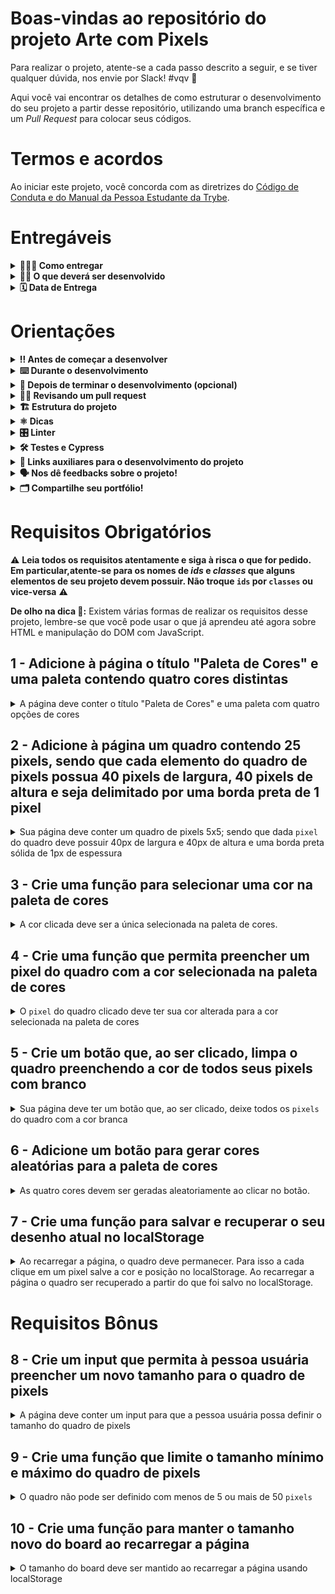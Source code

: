 # Boas-vindas ao repositório do projeto Arte com Pixels

Para realizar o projeto, atente-se a cada passo descrito a seguir, e se tiver qualquer dúvida, nos envie por Slack! #vqv :rocket:

Aqui você vai encontrar os detalhes de como estruturar o desenvolvimento do seu projeto a partir desse repositório, utilizando uma branch específica e um _Pull Request_ para colocar seus códigos.

# Termos e acordos

Ao iniciar este projeto, você concorda com as diretrizes do [Código de Conduta e do Manual da Pessoa Estudante da Trybe](https://app.betrybe.com/manual-estudante/codigo-de-etica-e-conduta).

# Entregáveis

<details>
  <summary><strong>🤷🏽‍♀️ Como entregar</strong></summary><br />

  Para entregar o seu projeto você deverá criar um _Pull Request_ neste repositório.

  Lembre-se que você pode consultar nosso conteúdo sobre [Git & GitHub](https://app.betrybe.com/course/4d67f5b4-34a6-489f-a205-b6c7dc50fc16/) e nosso [Blog - Git & GitHub](https://blog.betrybe.com/tecnologia/git-e-github/) sempre que precisar!
</details>

<details>
  <summary><strong>👨‍💻 O que deverá ser desenvolvido</strong></summary><br />

Neste projeto, você vai implementar um editor de arte com pixels em que a pessoa usuária poderá escolher uma cor em uma paleta de cores e poderá pintar o que quiser em um quadro branco 🎨 🧑‍🎨

💡 Veja o exemplo a seguir de como o projeto pode se parecer depois de pronto.

![exemplo de arte com pixels](./art-with-pixels.gif)

Você pode ~~e deve~~ ir além para deixar o projeto com a sua cara e impressionar todas as pessoas, mas não deixe de cumprir os requisitos!

</details>

<details>
  <summary><strong>🗓 Data de Entrega</strong></summary><br />

* Este projeto é individual;
* Serão `2` dias de projeto;
* Data para entrega do projeto: `20/06/2023 23:59`.

</details>

# Orientações

<details>
  <summary><strong>‼️ Antes de começar a desenvolver</strong></summary><br />

1. Clone o repositório

* Use o comando: `git clone git@github.com:tryber/sd-034-project-pixels-art.git`
* Entre na pasta do repositório que você acabou de clonar:
  * `cd sd-034-project-pixels-art`

2. Instale as dependências

* `npm install`

3. Crie uma branch a partir da branch `main`

* Verifique que você está na branch `main`
  * Exemplo: `git branch`
* Se não estiver, mude para a branch `main`
  * Exemplo: `git checkout main`
* Agora crie uma branch à qual você vai submeter os `commits` de seu projeto
  * Você deve criar uma branch no seguinte formato: `nome-sobrenome-nome-do-projeto`
  * Exemplo: `git checkout -b mariazinha-project-pixels-art`

4. Adicione as mudanças ao _stage_ do Git e faça um `commit`

* Verifique que as mudanças ainda não estão no _stage_
  * Exemplo: `git status` (devem aparecer listados os novos arquivos em vermelho)
* Adicione o novo arquivo ao _stage_ do Git
  * Exemplo:
    * `git add .` (adicionando todas as mudanças - _que estavam em vermelho_ - ao stage do Git)
    * `git status` (devem aparecer listados os arquivos em verde)
* Faça o `commit` inicial
  * Exemplo:
    * `git commit -m 'iniciando o projeto pixels art'` (fazendo o primeiro commit)
    * `git status` (deve aparecer uma mensagem tipo _nothing to commit_ )

5. Adicione a sua branch com o novo `commit` ao repositório remoto

* Usando o exemplo anterior: `git push -u origin mariazinha-project-pixels-art`

6. Crie um novo `Pull Request` _(PR)_

* Vá até a página de _Pull Requests_ do [repositório no GitHub](https://github.com/tryber/sd-034-project-pixels-art/pulls)
* Clique no botão verde _"New pull request"_
* Clique na caixa de seleção _"Compare"_ e escolha a sua branch **com atenção**
* Coloque um título para a sua Pull Request
  * Exemplo: "Cria tela de busca"
* Clique no botão verde "Create pull request"
* Adicione uma descrição para o _Pull Request_, e clique no botão verde _"Create pull request"_
* **Não se preocupe em preencher mais nada por enquanto!**
* Volte até a [página de _Pull Requests_ do repositório](https://github.com/tryber/sd-034-project-pixels-art/pulls) e confira que o seu _Pull Request_ está criado

</details>

<details>
  <summary><strong>⌨️ Durante o desenvolvimento</strong></summary>

* Faça `commits` das alterações que você fizer no código regularmente

* Lembre-se de sempre após um (ou alguns) `commits` atualizar o repositório remoto

* Os comandos que você utilizará com mais frequência são:
  1. `git status` _(para verificar o que está em vermelho - fora do stage - e o que está em verde - no stage)_;
  2. `git add` _(para adicionar arquivos ao stage do Git)_;
  3. `git commit` _(para criar um commit com os arquivos que estão no stage do Git)_;
  4. `git push` _(para enviar o commit para o repositório remoto após o passo anterior)_;
  5. `git push -u origin nome-da-branch` _(para enviar o commit para o repositório remoto na primeira vez que fizer o `push` de uma nova branch)_.

</details>

<details>
  <summary><strong>🤝 Depois de terminar o desenvolvimento (opcional)</strong></summary><br />

Para sinalizar que o seu projeto está pronto para o _"Code Review"_, faça o seguinte:

* Vá até a página **DO SEU** _Pull Request_, adicione a label de _"code-review"_ e marque seus colegas:
  * No menu à direita, clique no _link_ **"Labels"** e escolha a _label_ **code-review**;
  * No menu à direita, clique no _link_ **"Assignees"** e escolha **o seu usuário**;
  * No menu à direita, clique no _link_ **"Reviewers"** e digite `students`, selecione o time `tryber/students-sd-034`.

Caso tenha alguma dúvida, veja este [video explicativo](https://vimeo.com/362189205).

</details>

<details>
  <summary><strong>🕵🏿 Revisando um pull request</strong></summary><br />

Use o conteúdo sobre [Code Review](https://app.betrybe.com/course/real-life-engineer/code-review) para te ajudar a revisar os _Pull Requests_.

</details>

<details>
  <summary><strong>🏗 Estrutura do projeto</strong></summary>

* Implemente uma paleta de cores usando `javascript`, `css` e `html`;

* Crie os arquivos `index.html`, `style.css` e `script.js`, que conterão seu código HTML, CSS e JavaScript, respectivamente;

:warning: **É importante que seus arquivos tenham exatamente estes nomes!** :warning:

* Você pode adicionar outros arquivos se julgar necessário. Caso tenha alguma dúvida, poste no _Slack_;

 ⚠️ **Recomenda-se que você desenvolva seu projeto com a resolução de tela  de `1366 x 768`, a mesma que será utilizada pelo avaliador. Para facilitar a configuração da resolução, use este [plugin do `Chrome`](https://chrome.google.com/webstore/detail/window-resizer/kkelicaakdanhinjdeammmilcgefonfh?hl=en).** ⚠️

* Caso seu projeto contenha imagens, ⚠️ **Atenção**:
  * Não utilize arquivos maiores que _500Kb_;
  * Utilize uma ferramenta como [esta](https://picresize.com/pt) para redimensionar as imagens.

* Você tem liberdade para implementar novos comportamentos ao seu projeto, seja na forma de aperfeiçoamentos em requisitos propostos ou novas funcionalidades, mas atente-se para **não conflitar com os requisitos propostos**.

</details>

<details>
  <summary><strong>⚛️ Dicas</strong></summary>

* Não recomenda-se a utilização de `table`, pois o sentido semântico de construir uma tabela no HTML não tem relação  com a construção de uma grade de pixels para serem coloridos. Nesse caso, fazer uso de `table` representa uma má prática;

**Atenção ⚠️:** É importante que você inicie o projeto utilizando seus conhecimentos em **manipulação de DOM com JavaScript** pois além de ser o **objetivo do projeto**, vai deixar seu código mais limpo, fácil de ajustar e evitar repetições;

* Que tal usar um [_loop_](https://flaviocopes.com/how-to-add-event-listener-multiple-elements-javascript/) para adicionar o mesmo evento em vários elementos? Ou então a técnica de [_event bubbling_](https://gomakethings.com/attaching-multiple-elements-to-a-single-event-listener-in-vanilla-js/) combinada com `classList`?

* Se precisar consultar os valores do _CSS_ de um elemento a partir do _JavaScript_, [dê uma olhada aqui](https://www.w3schools.com/jsref/jsref_getcomputedstyle.asp);

* Para alterar alguma propriedade do _CSS_ de um elemento por meio do _JavaScript_, dê uma olhada no [atributo `style`](https://www.w3schools.com/jsref/prop_style_backgroundcolor.asp) do elemento.
* Caso a avaliação falhe com alguma mensagem de erro do tipo `[409:0326/130838.878602:FATAL:memory.cc(22)] Out of memory. size=4194304` é provável que as imagens que está utilizando são muito grandes. Tente redimensioná-las para um tamanho menor.

</details>

<details>
  <summary><strong>🎛 Linter</strong></summary><br />

Para garantir a qualidade do código, vamos utilizar neste projeto os linters `ESLint` e `StyleLint`.
Desta forma, o código estará alinhado com as boas práticas de desenvolvimento, sendo mais legível e de fácil manutenção!
  Para rodar o `ESLint` e o `StyleLint` localmente no projeto, execute os comandos abaixo:

  1. Para avaliar se os arquivos com a extensão `CSS` estão com o padrão correto

```bash
npm run lint:styles
```

  2. Para avaliar se os arquivos com a extensão `JS` estão com o padrão correto

```bash
npm run lint
```

⚠️ **Atenção** O `ESLint` e o `StyleLint` não serão avaliados neste projeto. Você pode rodar os testes localmente e fazer as correções se desejar. ⚠️

</details>

<details>
  <summary><strong>🛠 Testes e Cypress</strong></summary><br />

O Cypress é uma ferramenta de teste de front-end desenvolvida para a web. Antes de utilizá-lo, certifique-se de ter executado o comando `npm install` dentro do projeto.

Você pode rodar o Cypress localmente para verificar se seus requisitos estão passando, para isso execute um dos seguintes comandos:

1. Para executar os testes apenas no terminal:

```bash
npm test
```

2. Para executar os testes e vê-los rodando em uma janela de navegador:

```bash
npm run cypress:open
```

Após executar o comando acima, uma janela de navegador será aberta e, então, você poderá escolher o arquivo de teste a ser executado ou escolher `Run all specs` para executar todos os arquivos

Assista [este vídeo](https://vimeo.com/539240375/a116a166b9) para ver como rodar o Cypress localmente 😉🎙

* Siga este passo a passo para verificar os **detalhes da execução do avaliador**:

  * Na página do seu _Pull Request_, acima do "botão de merge", procure por _**"Evaluator job"**_ e clique no link _**"Details"**_;

  * Na página que se abrirá, clique na linha _**"Cypress evaluator step"**_ ;

  * Analise os resultados a partir da mensagem _**"(Run Starting)"**_;

  * Caso tenha dúvidas, consulte [este vídeo](https://vimeo.com/420861252) ou poste a sua dúvida no _Slack_.

⚠️ **O avaliador automático não necessariamente avalia seu projeto na ordem em que os requisitos aparecem no readme. Isso acontece para deixar o processo de avaliação mais rápido. Então, não se assuste se isso acontecer, ok?**

* Contudo, tenha em mente que **nada além do que for pedido nos requisitos será avaliado**. _Esta é uma oportunidade de você exercitar sua criatividade e experimentar com os conhecimentos adquiridos._

O não cumprimento de um requisito, total ou parcialmente, impactará em sua avaliação.

</details>

<details>
  <summary><strong>🔗 Links auxiliares para o desenvolvimento
do projeto</strong></summary>

* Como pessoa desenvolvedora você deve fazer pesquisas para auxiliar o seu entendimento do assunto. Assim, para solucionar os requisitos do projeto é inevitável e estimulado que pesquisas sejam feitas nas mais variadas fontes (plataforma da Trybe, google, youtube, etc) sempre tomando cuidado para utilizar fontes **confiáveis** nas pesquisas da Internet, como por exemplo:

  * [Javascript.com](http://javascript.com/)

  * [W3Schools](https://www.w3schools.com/js/default.asp)

  * [MDN](https://developer.mozilla.org/pt-BR/docs/Web/JavaScript)

  * [StackOverflow](https://pt.stackoverflow.com/questions/tagged/javascript)

</details>

<details>
  <summary><strong>🗣 Nos dê feedbacks sobre o projeto!</strong></summary><br />

Ao finalizar e submeter o projeto, não se esqueça de avaliar sua experiência preenchendo o formulário. **Leva menos de 3 minutos!**

Link: [Formulário de avaliação do projeto](https://be-trybe.typeform.com/to/ZTeR4IbH#cohort_hidden=CH34&template=betrybe/sd-0x-project-pixels-art)

</details>

<details>
  <summary><strong>🗂 Compartilhe seu portfólio!</strong></summary><br />

Você sabia que o **LinkedIn** é a principal rede social profissional e compartilhar o seu aprendizado lá é muito importante para quem deseja construir uma carreira de sucesso?

Compartilhe esse projeto no seu **LinkedIn**, marque o perfil da Trybe (**@trybe**) e mostre para a sua rede toda a sua evolução.

</details>

# Requisitos Obrigatórios

:warning: **Leia todos os requisitos atentamente e siga à risca o que for pedido. Em particular,**atente-se para os nomes de _ids_  e _classes_ que alguns elementos de seu projeto devem possuir**. Não troque `ids` por `classes` ou vice-versa** :warning:

**De olho na dica 👀:** Existem várias formas de realizar os requisitos desse projeto, lembre-se que você pode usar o que já aprendeu até agora sobre HTML e manipulação do DOM com JavaScript.

## 1 - Adicione à página o título "Paleta de Cores" e uma paleta contendo quatro cores distintas

<details>
  <summary>A página deve conter o título "Paleta de Cores" e uma paleta com quatro opções de cores</summary><br />

* O título deverá ficar dentro de uma tag `h1` com o `id` denominado `title`;
* O texto do título deve ser **exatamente** "Paleta de Cores".
* A paleta de cores deve ser um elemento com `id` denominado `color-palette`, e cada cor individual contida na paleta de cores deve possuir a `classe` chamada `color`;
* A cor de fundo de cada elemento da paleta deverá ser a cor que o elemento representa. **A única cor não permitida na paleta é a cor branca**;
* Cada elemento da paleta de cores deverá ter uma borda preta, sólida e com 1 pixel de largura;
* A paleta de cores deverá listar todas as cores disponíveis para utilização lado a lado, e deverá ser posicionada abaixo do título `Paleta de Cores`;
* A paleta de cores não deve conter cores repetidas.

**O que será testado:**

* O título deve possuir a tag `h1`;
* O título deve possuir o `id` `title`;
* O título deve ser `Paleta de Cores`.
* A paleta de cores deve possuir o `id` `color-palette`;
* As cores individuais da paleta devem possuir a `classe` `color`;
* A cor de fundo de cada elemento da paleta é a cor que o elemento representa :warning: **A única cor não permitida na paleta é a cor branca** :warning:;
* Os elementos da paleta de cores devem ter borda preta, sólida e com 1 pixel de largura;
* As cores da paleta devem estar lado a lado;
* A paleta de cores deve estar posicionada abaixo do título `Paleta de Cores`;
* A paleta de cores não pode conter cores repetidas.

</details>

## 2 - Adicione à página um quadro contendo 25 pixels, sendo que cada elemento do quadro de pixels possua 40 pixels de largura, 40 pixels de altura e seja delimitado por uma borda preta de 1 pixel

<details>
  <summary>Sua página deve conter um quadro de pixels 5x5; sendo que dada <code>pixel</code> do quadro deve possuir 40px de largura e 40px de altura e uma borda preta sólida de 1px de espessura</summary>

* O quadro de _pixels_ deve estar visível na tela e ter 5 elementos de largura e 5 elementos de comprimento;
* O quadro de _pixels_ deve possuir o `id` denominado `pixel-board`, e cada _pixel_ individual dentro do quadro deve possuir a `classe` denominada `pixel`;
* A cor inicial dos _pixels_ que compõem o quadro de pixels deve ser branca;
* O quadro de _pixels_ deve aparecer abaixo da paleta de cores.

**De olho na dica 👀:** use [_loops_](https://app.betrybe.com/learn/course/5e938f69-6e32-43b3-9685-c936530fd326/module/fc998c60-386e-46bc-83ca-4269beb17e17/section/4791fd2b-f154-4c25-b4eb-cef521db8e61/day/93d3326f-99ca-47cf-99d8-e93baa78a169/lesson/80b60572-db01-4773-82ba-ab59a48562af) para evitar trabalhos repetitivos.

**O que será testado:**

* O quadro de _pixels_ deve possuir o `id` `pixel-board` e deve estar renderizado na tela;
* Cada pixel individual dentro do quadro deve possuir a `classe` `pixel`;
* A cor inicial dos _pixels_ dentro do quadro deve ser branca;
* O quadro de _pixels_ deve aparecer abaixo da paleta de cores.
* O quadro de _pixels_ deve possuir altura e comprimento de 5 elementos;
* Os elementos do quadro devem possuir 40 px de altura e 40 px de largura, incluindo o seu conteúdo e excluindo a borda preta;
* Os elementos do quadro devem possuir borda preta sólida de 1px de espessura.

</details>

## 3 - Crie uma função para selecionar uma cor na paleta de cores

<details>
  <summary>A cor clicada deve ser a única selecionada na paleta de cores.</summary>

* A cor clicada deve receber a `classe` `selected` e a cor previamente selecionada deve perder esta `classe`;
* Somente uma das cores da paleta pode ter a classe `selected` de cada vez;
* Os elementos que deverão receber a `classe` `selected` devem ser os mesmos elementos que possuem a classe `color`, como especificado no **requisito 2**.

**O que será testado:**

* Somente uma cor da paleta de cores pode ter a classe `selected` de cada vez;
* Os pixels dentro do quadro não devem ter a classe `selected` quando são clicados.

</details>

## 4 - Crie uma função que permita preencher um pixel do quadro com a cor selecionada na paleta de cores

<details>
  <summary>O <code>pixel</code> do quadro clicado deve ter sua cor alterada para a cor selecionada na paleta de cores</summary><br />

**O que será testado:**

* Após selecionar uma cor na paleta de cores, é possível pintar os pixels do quadro com essa cor;
* Somente o pixel que foi clicado deve ter a cor alterada, sem influenciar na cor dos demais pixels.

</details>

## 5 - Crie um botão que, ao ser clicado, limpa o quadro preenchendo a cor de todos seus pixels com branco

<details>
  <summary>Sua página deve ter um botão que, ao ser clicado, deixe todos os <code>pixels</code> do quadro com a cor branca</summary><br />

**O que será testado:**

* O botão deve possuir o `id` `clear-board`;
* O botão deve estar posicionado entre a paleta de cores e o quadro de pixels;
* O botão deve possuir o texto `Limpar`;
* O botão ao ser clicado, deve deixar todos os pixels do quadro preenchidos de branco.

</details>

## 6 - Adicione um botão para gerar cores aleatórias para a paleta de cores

<details>
  <summary>As quatro cores devem ser geradas aleatoriamente ao clicar no botão.</summary><br />

**O que será testado:**

* O botão deve possuir o `id` denominado `button-random-color`;
* O botão deve possuir o texto `Cores aleatórias`;
* As cores geradas na paleta são diferentes a cada click do botão;

</details>

## 7 - Crie uma função para salvar e recuperar o seu desenho atual no localStorage

<details>
  <summary>Ao recarregar a página, o quadro deve permanecer. Para isso a cada clique em um pixel salve a cor e posição no localStorage. Ao recarregar a página o quadro ser recuperado a partir do que foi salvo no localStorage.</summary><br />

**O que será testado:**

* Os pixels pintados devem ser salvos no localStorage com a chave `pixelBoard`;
* O quadro deve ser preenchido com as mesmas cores utilizadas anteriormente, nas posições corretas ao recarregar a página

</details>

# Requisitos Bônus

## 8 - Crie um input que permita à pessoa usuária preencher um novo tamanho para o quadro de pixels

<details>
  <summary>A página deve conter um input para que a pessoa usuária possa definir o tamanho do quadro de pixels</summary>

* Crie um input com `id` `board-size` posicionado entre a paleta de cores e o quadro de pixels para receber um valor maior que zero para definir o tamanho do quadro de pixels.
* Crie um botão que deve conter o texto "VQV" e `id` `generate-board`;
* O input e o botão com o texto "VQV" devem ter o mesmo `parent-node`;
* O botão, ao ser clicado, deve alterar o tamanho do quadro para **N** pixels de largura e **N** pixels de altura, em que **N** é o número inserido no input. Ou seja, se o valor passado para o input for igual a 7, ao clicar no botão, será gerado um quadro de 49 pixels (7 pixels de largura x 7 pixels de altura);
* O input só deve aceitar número maiores que zero. Essa restrição **deve** ser feita usando os atributos do elemento `input`;
* Se nenhum valor for colocado no input ao clicar no botão, mostre um `alert` com o texto: "Board inválido!";
* O novo quadro deve ter todos os pixels preenchidos com a cor branca.
* O quadro salvo no localStorage deve ser apagado.

**O que será testado:**

* O input deve possuir o `id` `board-size`;
* O input deve aceitar apenas números maiores que zero. Essa restrição deve ser feita usando os atributos do elemento `input`;
* O input deve estar posicionado entre a paleta de cores e o quadro de pixels;
* O botão deve possuir o `id` `generate-board`;
* O botão deve possuir o texto `VQV`;
* O input e o botão com o texto "VQV" devem ter o mesmo `parent-node`;
* O botão, ao ser clicado, deve mudar o tamanho do board usando o valor do input;
* O botão, ao ser clicado sem valor definido no input, deve emitir um `alert` com o texto: `Board inválido!`;
* O quadro gerado deve ter todos os pixels preenchidos com a cor branca.

</details>

## 9 - Crie uma função que limite o tamanho mínimo e máximo do quadro de pixels

<details>
  <summary>O quadro não pode ser definido com menos de 5 ou mais de 50 <code>pixels</code></summary>

* Caso o valor digitado no input `board-size` esteja fora do intervalo de 5 a 50, faça:

  1. Para um valor de `board-size` menor que 5, considere 5 `pixels` como o valor padrão;

  2. Para um valor de `board-size` maior que 50, considere 50 `pixels` como o valor padrão.

**O que será testado:**

* A altura do board pode ser igual a 50;
* A altura do board é 5 pixels quando um valor menor que 5 é colocado no input;
* A altura do board é 50 pixels quando um valor maior que 50 é colocado no input.

</details>

## 10 - Crie uma função para manter o tamanho novo do board ao recarregar a página

<details>
  <summary>O tamanho do board deve ser mantido ao recarregar a página usando localStorage</summary><br />

**O que será testado:**

* O tamanho do board gerado deve ser salvo no localStorage com a chave `boardSize`;
* O quadro deve ter o mesmo tamanho gerado ao recarregar a página.

</details>
